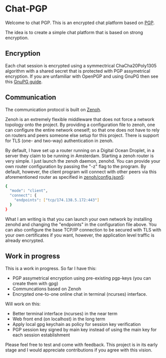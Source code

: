 # Chat-PGP

Welcome to chat PGP. This is an encrypted chat platform based on [PGP](https://en.wikipedia.org/wiki/Pretty_Good_Privacy).

The idea is to create a simple chat platform that is based on strong encryption. 

## Encryption

Each chat session is encrypted using a symmectrical ChaCha20Poly1305 algorithm
with a shared secret that is protected with PGP assymetrical
encryption. If you are unfamiliar with OpenPGP and using GnuPG then see this [GnuPG guide](https://www.gnupg.org/gph/en/manual/c14.html). 

## Communication

The communication protocol is built on [Zenoh](https://github.com/eclipse-zenoh/zenoh).

Zenoh is an extremely flexible middleware that does not force a network topology onto
the project. By providing a configuration file to zenoh, one can configure the entire network oneself; 
so that one does not have to rely on routers and peers someone else setup for
this project. There is support for TLS (one- and two-way) authentication in zenoh.

By default, I have set up a router running on a Digital Ocean Droplet, in a server they claim to be running in Amsterdam.
Starting a zenoh router is very simple. I just launch the zenoh daemon, zenohd.
You can provide your own router configuration by passing the "-z" flag to the program.
By default, however, the client program will connect with other peers via this aforementioned router as specified in [zenoh/config.json5](https://github.com/Ricardicus/chat-pgp/blob/master/zenoh/config.json5): 
```bash
{
  "mode": "client",
  "connect": {
    "endpoints": ["tcp/174.138.5.172:443"]
  }
}
```

What I am writing is that you can launch your own network by installing zenohd and changing the "endpoints" in the configuration file above.
You can also configure the base TCP/IP connection to be secured with TLS with your own certificates if you want, however, the application level traffic is already encrypted.

## Work in progress

This is a work in progress. So far I have this:

- PGP assymetrical encryption using pre-existing pgp-keys (you can create them with gpg)
- Communcations based on Zenoh
- Encrypted one-to-one online chat in terminal (ncurses) interface.

Will work on this:

- Better terminal interface (ncurses) in the near term
- Web front end (on localhost) in the long term
- Apply local gpg keychain as policy for session key verification
- PGP session key signed by main key instead of using the main key for each session establishment

Please feel free to test and come with feedback. This project is in its early stage
and I would appreciate contributions if you agree with this vision.

